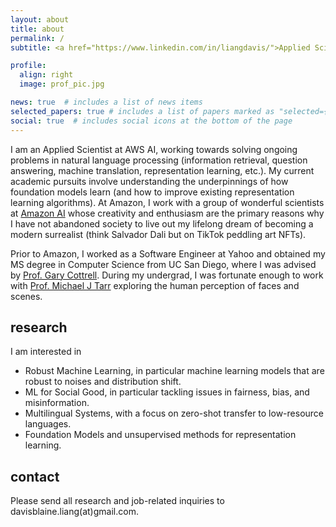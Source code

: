 ```yaml
---
layout: about
title: about
permalink: /
subtitle: <a href="https://www.linkedin.com/in/liangdavis/">Applied Scientist at Amazon AI</a>

profile:
  align: right
  image: prof_pic.jpg

news: true  # includes a list of news items
selected_papers: true # includes a list of papers marked as "selected={true}"
social: true  # includes social icons at the bottom of the page
---
```


I am an Applied Scientist at AWS AI, working towards solving ongoing problems in natural language processing (information retrieval, question answering, machine translation, representation learning, etc.). My current academic pursuits involve understanding the underpinnings of how foundation models learn (and how to improve existing representation learning algorithms). At Amazon, I work with a group of wonderful scientists at [Amazon AI](https://amazon.jobs/en/internal/teams/amazonai) whose creativity and enthusiasm are the primary reasons why I have not abandoned society to live out my lifelong dream of becoming a modern surrealist (think Salvador Dali but on TikTok peddling art NFTs).   

Prior to Amazon, I worked as a Software Engineer at Yahoo and obtained my MS degree in Computer Science from UC San Diego, where I was advised by [Prof. Gary Cottrell](https://cseweb.ucsd.edu/~gary/). During my undergrad, I was fortunate enough to work with [Prof. Michael J Tarr](https://www.cmu.edu/dietrich/psychology/people/core-training-faculty/tarr-michael.html) exploring the human perception of faces and scenes.

## research
I am interested in
* Robust Machine Learning, in particular machine learning models that are robust to noises and distribution shift.
* ML for Social Good, in particular tackling issues in fairness, bias, and misinformation.
* Multilingual Systems, with a focus on zero-shot transfer to low-resource languages.
* Foundation Models and unsupervised methods for representation learning.

## contact
Please send all research and job-related inquiries to davisblaine.liang(at)gmail.com. 
